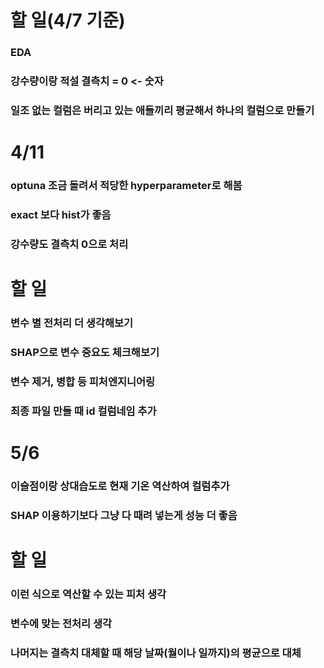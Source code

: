 # 할 일(4/7 기준)

### EDA
### 강수량이랑 적설 결측치 = 0 <- 숫자 
### 일조 없는 컬럼은 버리고 있는 애들끼리 평균해서 하나의 컬럼으로 만들기


# 4/11
### optuna 조금 돌려서 적당한 hyperparameter로 해봄
### exact 보다 hist가 좋음
### 강수량도 결측치 0으로 처리

# 할 일
### 변수 별 전처리 더 생각해보기
### SHAP으로 변수 중요도 체크해보기
### 변수 제거, 병합 등 피처엔지니어링
### 최종 파일 만들 때 id 컬럼네임 추가

# 5/6
### 이슬점이랑 상대습도로 현재 기온 역산하여 컬럼추가
### SHAP 이용하기보다 그냥 다 때려 넣는게 성능 더 좋음

# 할 일
### 이런 식으로 역산할 수 있는 피처 생각
### 변수에 맞는 전처리 생각
### 나머지는 결측치 대체할 때 해당 날짜(월이나 일까지)의 평균으로 대체
